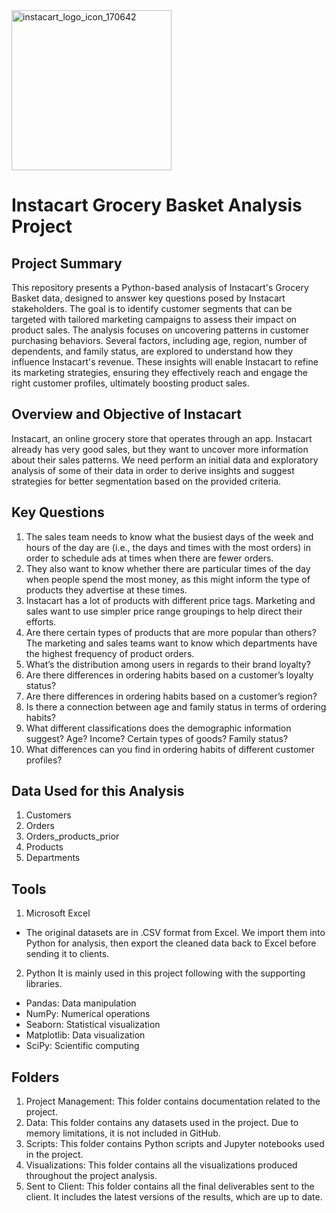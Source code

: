 <img width="256" alt="instacart_logo_icon_170642" src="https://github.com/user-attachments/assets/5205d326-98ca-4a7b-b19e-5c64be3fb8cc">

# Instacart Grocery Basket Analysis Project
## Project Summary

This repository presents a Python-based analysis of Instacart's Grocery Basket data, designed to answer key questions posed by Instacart stakeholders. The goal is to identify customer segments that can be targeted with tailored marketing campaigns to assess their impact on product sales.
The analysis focuses on uncovering patterns in customer purchasing behaviors. Several factors, including age, region, number of dependents, and family status, are explored to understand how they influence Instacart's revenue. These insights will enable Instacart to refine its marketing strategies, ensuring they effectively reach and engage the right customer profiles, ultimately boosting product sales.

##  Overview and Objective of Instacart

Instacart, an online grocery store that operates through an app. Instacart already has very good sales, but they want to uncover more information about their sales patterns. We need perform an initial data and exploratory analysis of some of their data in order to derive insights and suggest strategies for better segmentation based on the provided criteria.

## Key Questions

1. The sales team needs to know what the busiest days of the week and hours of the day are (i.e., the days and times with the most orders) in order to schedule ads at times when there are fewer orders.
2. They also want to know whether there are particular times of the day when people spend the most money, as this might inform the type of products they advertise at these times.
3. Instacart has a lot of products with different price tags. Marketing and sales want to use simpler price range groupings to help direct their efforts.
4. Are there certain types of products that are more popular than others? The marketing and sales teams want to know which departments have the highest frequency of product orders.
5. What’s the distribution among users in regards to their brand loyalty?
6. Are there differences in ordering habits based on a customer’s loyalty status?
7. Are there differences in ordering habits based on a customer’s region?
8. Is there a connection between age and family status in terms of ordering habits?
9. What different classifications does the demographic information suggest? Age? Income? Certain types of goods? Family status?
10. What differences can you find in ordering habits of different customer profiles?

## Data Used for this Analysis

1. Customers
2. Orders
3. Orders_products_prior
4. Products
5. Departments

## Tools
1. Microsoft Excel
- The original datasets are in .CSV format from Excel. We import them into Python for analysis, then export the cleaned data back to Excel before sending it to clients.
2. Python
It is mainly used in this project following with the supporting libraries.
- Pandas: Data manipulation
- NumPy: Numerical operations
- Seaborn: Statistical visualization
- Matplotlib: Data visualization
- SciPy: Scientific computing

## Folders
1. Project Management: This folder contains documentation related to the project.
2. Data: This folder contains any datasets used in the project. Due to memory limitations, it is not included in GitHub.
3. Scripts: This folder contains Python scripts and Jupyter notebooks used in the project.
4. Visualizations: This folder contains all the visualizations produced throughout the project analysis.
5. Sent to Client: This folder contains all the final deliverables sent to the client. It includes the latest versions of the results, which are up to date.
